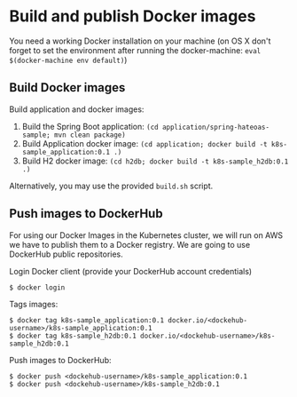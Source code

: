 # Build and publish Docker images

You need a working Docker installation on your machine (on OS X don't forget to set the environment after running the docker-machine: `eval $(docker-machine env default)`)

## Build Docker images

Build application and docker images:

1. Build the Spring Boot application: `(cd application/spring-hateoas-sample; mvn clean package)`
2. Build Application docker image: `(cd application; docker build -t k8s-sample_application:0.1 .)`
3. Build H2 docker image: `(cd h2db; docker build -t k8s-sample_h2db:0.1 .)`

Alternatively, you may use the provided `build.sh` script.

## Push images to DockerHub

For using our Docker Images in the Kubernetes cluster, we will run on AWS we have to publish them to a Docker registry. We are going to use DockerHub public repositories.

Login Docker client (provide your DockerHub account credentials)
```
$ docker login
```

Tags images:

```
$ docker tag k8s-sample_application:0.1 docker.io/<dockehub-username>/k8s-sample_application:0.1
$ docker tag k8s-sample_h2db:0.1 docker.io/<dockehub-username>/k8s-sample_h2db:0.1
```

Push images to DockerHub:
```
$ docker push <dockehub-username>/k8s-sample_application:0.1
$ docker push <dockehub-username>/k8s-sample_h2db:0.1
```
